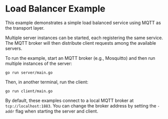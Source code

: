 Load Balancer Example
=====================

This example demonstrates a simple load balanced service using MQTT as the transport layer.

Multiple server instances can be started, each registering the same service. The MQTT broker will then distribute client requests among the available servers.

To run the example, start an MQTT broker (e.g., Mosquitto) and then run multiple instances of the server:

```
go run server/main.go
```

Then, in another terminal, run the client:

```
go run client/main.go
```

By default, these examples connect to a local MQTT broker at `tcp://localhost:1883`. You can change the broker address by setting the `-addr` flag when starting the server and client.
